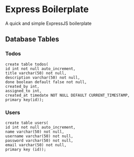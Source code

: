 # Express Boilerplate
A quick and simple ExpressJS boilerplate 

## Database Tables

### Todos
```
create table todos(
id int not null auto_increment,
title varchar(50) not null,
description varchar(50) not null,
done boolean default false not null,
created_by int,
assigned_to int,
created_at timedate NOT NULL DEFAULT CURRENT_TIMESTAMP,
primary key(id));
```

### Users
```
create table users(
id int not null auto_increment,
name varchar(50) not null,
username varchar(50) not null,
password varchar(50) not null,
email varchar(50) not null,
primary key (id));
```
